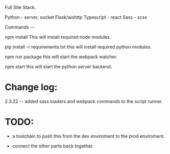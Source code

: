 Full Site Stack.

Python - server, socket
    Flask/aiohttp
Typescript - react
Sass - scss


Commands --

npm install
    This will install required node modules.

pip install -r requirements.txt
    this will install required python modules.

npm run package
    this will start the webpack watcher.

npm start
    this will start the python server backend.


# Change log:
2.3.22 -- added sass loaders and webpack commands to the script runner.

# TODO:
- a toolchain to push this from the dev enviroment to the prod enviroment.

- connect the other parts back together.
